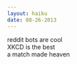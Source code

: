 ```yaml
---
layout: haiku
date: 08-26-2013
---
```


reddit bots are cool<br>
XKCD is the best<br>
a match made heaven
